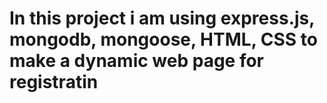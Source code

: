 # In this project i am using express.js, mongodb, mongoose, HTML, CSS to make a dynamic web page for registratin 
